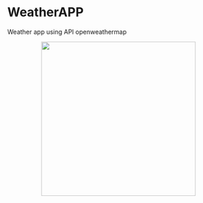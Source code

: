 # WeatherAPP
 Weather app using API openweathermap
 
 <p align="center">
  <img src="/Users/brunoslamek/PycharmProjects/AppWeather/img/img.weatherapp.png" width="350" center="" >
</p>

